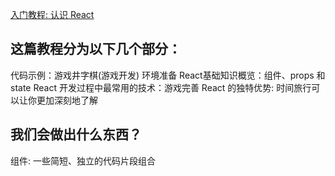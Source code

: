 [入门教程: 认识 React](https://react.docschina.org/tutorial/tutorial.html)
[](https://www.ruanyifeng.com/blog/2021/05/weekly-issue-159.html)
## 这篇教程分为以下几个部分：
代码示例：游戏井字棋(游戏开发)
环境准备
React基础知识概览：组件、props 和 state
React 开发过程中最常用的技术：游戏完善
React 的独特优势: 时间旅行可以让你更加深刻地了解 

## 我们会做出什么东西？

组件: 一些简短、独立的代码片段组合